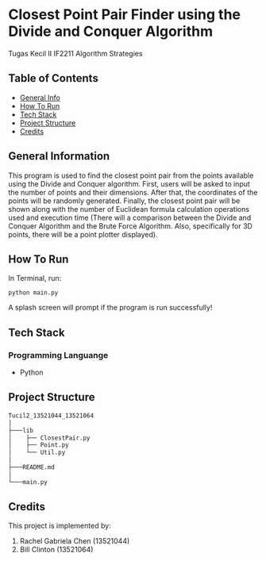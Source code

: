 # Closest Point Pair Finder using the Divide and Conquer Algorithm
Tugas Kecil II IF2211 Algorithm Strategies

## Table of Contents
* [General Info](#general-information)
* [How To Run](#how-to-run)
* [Tech Stack](#tech-stack)
* [Project Structure](#project-structure)
* [Credits](#credits)

## General Information
This program is used to find the closest point pair from the points available using the Divide and Conquer algorithm. First, users will be asked to input the number of points and their dimensions. After that, the coordinates of the points will be randomly generated. Finally, the closest point pair will be shown along with the number of Euclidean formula calculation operations used and execution time (There will a comparison between the Divide and Conquer Algorithm and the Brute Force Algorithm. Also, specifically for 3D points, there will be a point plotter displayed).

## How To Run
In Terminal, run:
```shell
python main.py
```
A splash screen will prompt if the program is run successfully!

## Tech Stack
### Programming Languange
* Python

## Project Structure
```bash
Tucil2_13521044_13521064
│
├───lib
│    ├── ClosestPair.py
│    ├── Point.py
│    └── Util.py
│
├───README.md
│
└───main.py
```

## Credits
This project is implemented by:
1. Rachel Gabriela Chen (13521044)
2. Bill Clinton (13521064)